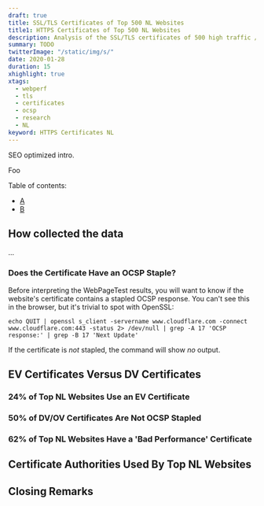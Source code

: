 ```yaml
---
draft: true
title: SSL/TLS Certificates of Top 500 NL Websites
title1: HTTPS Certificates of Top 500 NL Websites
description: Analysis of the SSL/TLS certificates of 500 high traffic / premium brand sites in The Netherlands. How many have a 'bad performance' certiticate?
summary: TODO
twitterImage: "/static/img/s/"
date: 2020-01-28
duration: 15
xhighlight: true
xtags:
  - webperf
  - tls
  - certificates
  - ocsp
  - research
  - NL
keyword: HTTPS Certificates NL
---
```


SEO optimized intro.

<div class="notice-msg info">
  Foo
</div>

Table of contents:

- [A](#a)
- [B](#b)

## <a name="a"></a>How collected the data

...

### Does the Certificate Have an OCSP Staple?

Before interpreting the WebPageTest results, you will want to know if the website's certificate contains a stapled OCSP response. You can't see this in the browser, but it's trivial to spot with OpenSSL:

`echo QUIT | openssl s_client -servername www.cloudflare.com -connect www.cloudflare.com:443 -status 2> /dev/null | grep -A 17 'OCSP response:' | grep -B 17 'Next Update'`

If the certificate is _not_ stapled, the command will show _no_ output.


## <a name="b"></a>EV Certificates Versus DV Certificates


### 24% of Top NL Websites Use an EV Certificate


### 50% of DV/OV Certificates Are Not OCSP Stapled


### 62% of Top NL Websites Have a 'Bad Performance' Certificate


## <a name="c"></a>Certificate Authorities Used By Top NL Websites


## <a name="closing"></a>Closing Remarks
